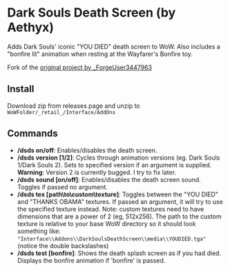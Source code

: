 # Dark Souls Death Screen (by Aethyx)

Adds Dark Souls' iconic "YOU DIED" death screen to WoW.
Also includes a "bonfire lit" animation when resting at the Wayfarer's Bonfire toy.

Fork of the [original project by _ForgeUser3447963](https://www.curseforge.com/wow/addons/dark-souls-death-screen)

## Install

Download zip from releases page and unzip to `WoWFolder/_retail_/Interface/AddOns`

## Commands

 * **/dsds on/off**: Enables/disables the death screen.
 * **/dsds version [1/2]**: Cycles through animation versions (eg. Dark Souls 1/Dark Souls 2). Sets to specified version if an argument is supplied. **Warning**: Version 2 is currently bugged. I try to fix later.
 * **/dsds sound [on/off]**: Enables/disables the death screen sound. Toggles if passed no argument.
 * **/dsds tex [path\to\custom\texture]**: Toggles between the "YOU DIED" and "THANKS OBAMA" textures. If passed an argument, it will try to use the specified texture instead. Note: custom textures need to have dimensions that are a power of 2 (eg, 512x256). The path to the custom texture is relative to your base WoW directory so it should look something like: `"Interface\\Addons\\DarkSoulsDeathScreen\\media\\YOUDIED.tga"`
(notice the double backslashes)
* **/dsds test [bonfire]**: Shows the death splash screen as if you had died. Displays the bonfire animation if 'bonfire' is passed.
